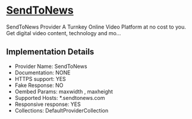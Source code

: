 # [SendToNews](https://sendtonews.com)

SendToNews Provider
A Turnkey Online Video Platform at no cost to you. Get
digital video content, technology and mo...

## Implementation Details

- Provider
Name: SendToNews
- Documentation: NONE
- HTTPS support: YES
- Fake Response: NO
- Oembed Params: maxwidth , maxheight
- Supported Hosts: *.sendtonews.com
- Responsive response: YES
- Collections: DefaultProviderCollection


